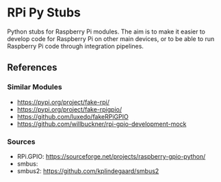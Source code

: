 # RPi Py Stubs

Python stubs for Raspberry Pi modules. The aim is to make it easier to develop code for Raspberry Pi on other main devices, or to be able to run Raspberry Pi code through integration pipelines.

## References

### Similar Modules

- https://pypi.org/project/fake-rpi/
- https://pypi.org/project/fake-rpigpio/
- https://github.com/luxedo/fakeRPiGPIO
- https://github.com/willbuckner/rpi-gpio-development-mock

### Sources

- RPi.GPIO: https://sourceforge.net/projects/raspberry-gpio-python/
- smbus:
- smbus2: https://github.com/kplindegaard/smbus2
